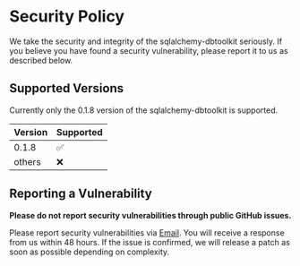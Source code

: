 # Security Policy
We take the security and integrity of the sqlalchemy-dbtoolkit seriously.
If you believe you have found a security vulnerability, please report it to us as described below.

## Supported Versions

Currently only the 0.1.8 version of the sqlalchemy-dbtoolkit is supported.

| Version | Supported          |
|---------| ------------------ |
| 0.1.8   | :white_check_mark: |
| others  | :x:                |

## Reporting a Vulnerability

**Please do not report security vulnerabilities through public GitHub issues.**

Please report security vulnerabilities via [Email](mailto:github.senate902@passfwd.com).
You will receive a response from us within 48 hours.
If the issue is confirmed, we will release a patch as soon as possible depending on complexity.
